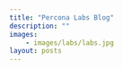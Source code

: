 ```yaml
---
title: "Percona Labs Blog"
description: ""
images:
    - images/labs/labs.jpg
layout: posts
---
```

